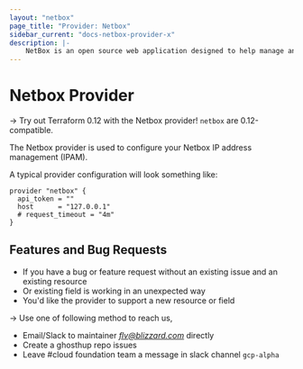 ```yaml
---
layout: "netbox"
page_title: "Provider: Netbox"
sidebar_current: "docs-netbox-provider-x"
description: |-
    NetBox is an open source web application designed to help manage and document computer networks.
---
```


# Netbox Provider

-> Try out Terraform 0.12 with the Netbox provider! `netbox`  are 0.12-compatible.

The Netbox provider is used to configure your Netbox IP address management (IPAM).


A typical provider configuration will look something like:

```hcl
provider "netbox" {
  api_token = ""
  host      = "127.0.0.1"
  # request_timeout = "4m"
}
```


## Features and Bug Requests

* If you have a bug or feature request without an existing issue and an existing resource 
* Or existing field is working in an unexpected way
* You'd like the provider to support a new resource or field

-> Use one of following method to reach us,

+ Email/Slack to maintainer *flv@blizzard.com* directly
+ Create a ghosthup repo issues
+ Leave #cloud foundation team a message in slack channel `gcp-alpha`


